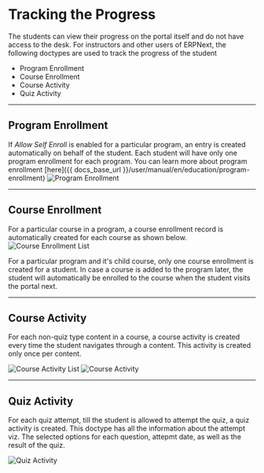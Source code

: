 # Tracking the Progress

The students can view their progress on the portal itself and do not have access to the desk. For instructors and other users of ERPNext, the following doctypes are used to track the progress of the student

- Program Enrollment
- Course Enrollment
- Course Activity
- Quiz Activity

---

## Program Enrollment

If *Allow Self Enroll* is enabled for a particular program, an entry is created automatically on behalf of the student. Each student will have only one program enrollment for each program. You can learn more about program enrollment [here]({{ docs_base_url }}/user/manual/en/education/program-enrollment)
<img class="screenshot" alt="Program Enrollment" src="{{docs_base_url}}/assets/img/education/lms/desk-program-enrollment.png">

---

## Course Enrollment

For a particular course in a program, a course enrollment record is automatically created for each course as shown below.
<img class="screenshot" alt="Course Enrollment List" src="{{docs_base_url}}/assets/img/education/lms/desk-course-enrollment-list.png">

For a particular program and it's child course, only one course enrollment is created for a student. In case a course is added to the program later, the student will automatically be enrolled to the course when the student visits the portal next.

---

## Course Activity

For each non-quiz type content in a course, a course activity is created every time the student navigates through a content. This activity is created only once per content.

<img class="screenshot" alt="Course Activity List" src="{{docs_base_url}}/assets/img/education/lms/desk-course-activity-list.png">
<img class="screenshot" alt="Course Activity" src="{{docs_base_url}}/assets/img/education/lms/desk-course-activity.png">

---

## Quiz Activity

For each quiz attempt, till the student is allowed to attempt the quiz, a quiz activity is created. This doctype has all the information about the attempt viz. The selected options for each question, attepmt date, as well as the result of the quiz.

<img class="screenshot" alt="Quiz Activity" src="{{docs_base_url}}/assets/img/education/lms/desk-quiz-activity.png">